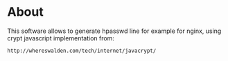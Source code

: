 About
=====

This software allows to generate hpasswd line for example for nginx,
using crypt javascript implementation from:

    http://whereswalden.com/tech/internet/javacrypt/
